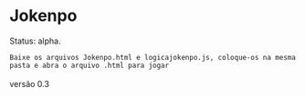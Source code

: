 <h1>Jokenpo</h1>

Status: alpha.

``
Baixe os arquivos Jokenpo.html e logicajokenpo.js, coloque-os na mesma pasta e abra o arquivo .html para jogar
``
<br>
<br>
versão 0.3

